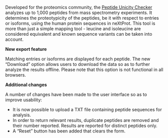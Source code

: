 Developed for the proteomics community, the [Peptide Unicity Checker](/tools/unicity-checker) analyzes up to 1,000 peptides from mass spectrometry experiments. It determines the proteotypicity of the peptides, be it with respect to entries or isoforms, using the human protein sequences in neXtProt. This tool is more than just a simple mapping tool - leucine and isoleucine are considered equivalent and known sequence variants can be taken into account.

**New export feature**

Matching entries or isoforms are displayed for each peptide. The new “Download” option allows users to download the data so as to further analyze the results offline. Please note that this option is not functional in all browsers.

**Additional changes**

A number of changes have been made to the user interface so as to improve usability:
* It is now possible to upload a TXT file containing peptide sequences for analysis.
* In order to return relevant results, duplicate peptides are removed and their number reported. Results are reported for distinct peptides only.
* A “Reset” button has been added that clears the form. 
